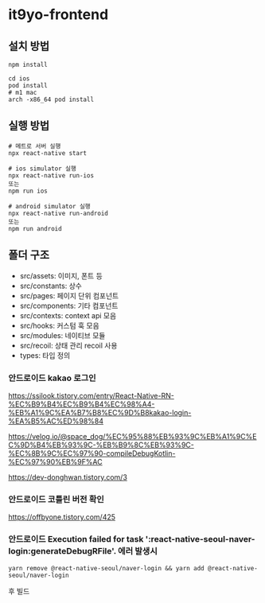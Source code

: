 # it9yo-frontend

## 설치 방법

```shell
npm install

cd ios
pod install
# m1 mac
arch -x86_64 pod install
```

## 실행 방법

```shell
# 메트로 서버 실행
npx react-native start

# ios simulator 실행
npx react-native run-ios
또는
npm run ios

# android simulator 실행
npx react-native run-android
또는
npm run android
```

## 폴더 구조

- src/assets: 이미지, 폰트 등
- src/constants: 상수
- src/pages: 페이지 단위 컴포넌트
- src/components: 기타 컴포넌트
- src/contexts: context api 모음
- src/hooks: 커스텀 훅 모음
- src/modules: 네이티브 모듈
- src/recoil: 상태 관리 recoil 사용
- types: 타입 정의


### 안드로이드 kakao 로그인
https://ssilook.tistory.com/entry/React-Native-RN-%EC%B9%B4%EC%B9%B4%EC%98%A4-%EB%A1%9C%EA%B7%B8%EC%9D%B8kakao-login-%EA%B5%AC%ED%98%84

https://velog.io/@space_dog/%EC%95%88%EB%93%9C%EB%A1%9C%EC%9D%B4%EB%93%9C-%EB%B9%8C%EB%93%9C-%EC%8B%9C%EC%97%90-compileDebugKotlin-%EC%97%90%EB%9F%AC

https://dev-donghwan.tistory.com/3


### 안드로이드 코틀린 버전 확인
https://offbyone.tistory.com/425


### 안드로이드 Execution failed for task ':react-native-seoul-naver-login:generateDebugRFile'. 에러 발생시
```
yarn remove @react-native-seoul/naver-login && yarn add @react-native-seoul/naver-login
```
후 빌드